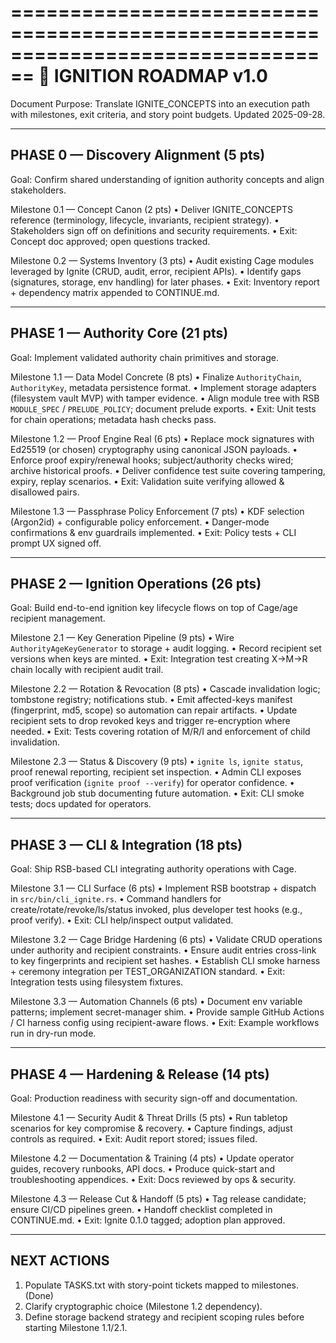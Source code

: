 ================================================================================
 🚦 IGNITION ROADMAP v1.0
================================================================================

Document Purpose: Translate IGNITE_CONCEPTS into an execution path with milestones, exit criteria, and story point budgets. Updated 2025-09-28.

--------------------------------------------------------------------------------
 PHASE 0 — Discovery Alignment (5 pts)
--------------------------------------------------------------------------------
Goal: Confirm shared understanding of ignition authority concepts and align stakeholders.

Milestone 0.1 — Concept Canon (2 pts)
  • Deliver IGNITE_CONCEPTS reference (terminology, lifecycle, invariants, recipient strategy).
  • Stakeholders sign off on definitions and security requirements.
  • Exit: Concept doc approved; open questions tracked.

Milestone 0.2 — Systems Inventory (3 pts)
  • Audit existing Cage modules leveraged by Ignite (CRUD, audit, error, recipient APIs).
  • Identify gaps (signatures, storage, env handling) for later phases.
  • Exit: Inventory report + dependency matrix appended to CONTINUE.md.

--------------------------------------------------------------------------------
 PHASE 1 — Authority Core (21 pts)
--------------------------------------------------------------------------------
Goal: Implement validated authority chain primitives and storage.

Milestone 1.1 — Data Model Concrete (8 pts)
  • Finalize `AuthorityChain`, `AuthorityKey`, metadata persistence format.
  • Implement storage adapters (filesystem vault MVP) with tamper evidence.
  • Align module tree with RSB `MODULE_SPEC` / `PRELUDE_POLICY`; document prelude exports.
  • Exit: Unit tests for chain operations; metadata hash checks pass.

Milestone 1.2 — Proof Engine Real (6 pts)
  • Replace mock signatures with Ed25519 (or chosen) cryptography using canonical JSON payloads.
  • Enforce proof expiry/renewal hooks; subject/authority checks wired; archive historical proofs.
  • Deliver confidence test suite covering tampering, expiry, replay scenarios.
  • Exit: Validation suite verifying allowed & disallowed pairs.

Milestone 1.3 — Passphrase Policy Enforcement (7 pts)
  • KDF selection (Argon2id) + configurable policy enforcement.
  • Danger-mode confirmations & env guardrails implemented.
  • Exit: Policy tests + CLI prompt UX signed off.

--------------------------------------------------------------------------------
 PHASE 2 — Ignition Operations (26 pts)
--------------------------------------------------------------------------------
Goal: Build end-to-end ignition key lifecycle flows on top of Cage/age recipient management.

Milestone 2.1 — Key Generation Pipeline (9 pts)
  • Wire `AuthorityAgeKeyGenerator` to storage + audit logging.
  • Record recipient set versions when keys are minted.
  • Exit: Integration test creating X→M→R chain locally with recipient audit trail.

Milestone 2.2 — Rotation & Revocation (8 pts)
  • Cascade invalidation logic; tombstone registry; notifications stub.
  • Emit affected-keys manifest (fingerprint, md5, scope) so automation can repair artifacts.
  • Update recipient sets to drop revoked keys and trigger re-encryption where needed.
  • Exit: Tests covering rotation of M/R/I and enforcement of child invalidation.

Milestone 2.3 — Status & Discovery (9 pts)
  • `ignite ls`, `ignite status`, proof renewal reporting, recipient set inspection.
  • Admin CLI exposes proof verification (`ignite proof --verify`) for operator confidence.
  • Background job stub documenting future automation.
  • Exit: CLI smoke tests; docs updated for operators.

--------------------------------------------------------------------------------
 PHASE 3 — CLI & Integration (18 pts)
--------------------------------------------------------------------------------
Goal: Ship RSB-based CLI integrating authority operations with Cage.

Milestone 3.1 — CLI Surface (6 pts)
  • Implement RSB bootstrap + dispatch in `src/bin/cli_ignite.rs`.
  • Command handlers for create/rotate/revoke/ls/status invoked, plus developer test hooks (e.g., proof verify).
  • Exit: CLI help/inspect output validated.

Milestone 3.2 — Cage Bridge Hardening (6 pts)
  • Validate CRUD operations under authority and recipient constraints.
  • Ensure audit entries cross-link to key fingerprints and recipient set hashes.
  • Establish CLI smoke harness + ceremony integration per TEST_ORGANIZATION standard.
  • Exit: Integration tests using filesystem fixtures.

Milestone 3.3 — Automation Channels (6 pts)
  • Document env variable patterns; implement secret-manager shim.
  • Provide sample GitHub Actions / CI harness config using recipient-aware flows.
  • Exit: Example workflows run in dry-run mode.

--------------------------------------------------------------------------------
 PHASE 4 — Hardening & Release (14 pts)
--------------------------------------------------------------------------------
Goal: Production readiness with security sign-off and documentation.

Milestone 4.1 — Security Audit & Threat Drills (5 pts)
  • Run tabletop scenarios for key compromise & recovery.
  • Capture findings, adjust controls as required.
  • Exit: Audit report stored; issues filed.

Milestone 4.2 — Documentation & Training (4 pts)
  • Update operator guides, recovery runbooks, API docs.
  • Produce quick-start and troubleshooting appendices.
  • Exit: Docs reviewed by ops & security.

Milestone 4.3 — Release Cut & Handoff (5 pts)
  • Tag release candidate; ensure CI/CD pipelines green.
  • Handoff checklist completed in CONTINUE.md.
  • Exit: Ignite 0.1.0 tagged; adoption plan approved.

--------------------------------------------------------------------------------
 NEXT ACTIONS
--------------------------------------------------------------------------------
1. Populate TASKS.txt with story-point tickets mapped to milestones. (Done)
2. Clarify cryptographic choice (Milestone 1.2 dependency).
3. Define storage backend strategy and recipient scoping rules before starting Milestone 1.1/2.1.
